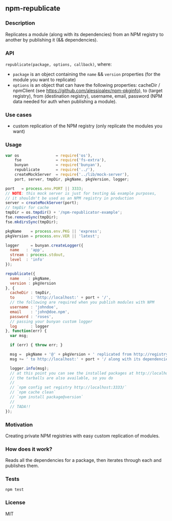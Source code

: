 ## npm-republicate

### Description 

Replicates a module (along with its dependencies) from an NPM registry to another by publishing it (&& dependencies).

### API

`republicate(package, options, callback)`, where:

- `package` is an object containing the `name` && `version` properties (for the module you want to replicate)
- `options` is an object that can have the following properties: cacheDir / npmClient (see https://github.com/alessioalex/npm-pkginfo), to (target registry), from (destination registry), username, email, password (NPM data needed for auth when publishing a module).

### Use cases

- custom replication of the NPM registry (only replicate the modules you want)

### Usage

```js
var os                = require('os'),
    fse               = require('fs-extra'),
    bunyan            = require('bunyan'),
    republicate       = require('../'),
    createMockServer  = require('../lib/mock-server'),
    port, server, tmpDir, pkgName, pkgVersion, logger;

port   = process.env.PORT || 3333;
// NOTE: this mock server is just for testing && example purposes,
// it shouldn't be used as an NPM registry in production
server = createMockServer(port);
// tmpDir for cache
tmpDir = os.tmpdir() + '/npm-republicator-example';
fse.removeSync(tmpDir);
fse.mkdirsSync(tmpDir);

pkgName    = process.env.PKG || 'express';
pkgVersion = process.env.VER || 'latest';

logger     = bunyan.createLogger({
  name   : 'app',
  stream : process.stdout,
  level  : 'info'
});

republicate({
  name    : pkgName,
  version : pkgVersion
}, {
  cacheDir : tmpDir,
  to       : 'http://localhost:' + port + '/',
  // the following are required when you publish modules with NPM
  username : 'johndoe',
  email    : 'john@doe.npm',
  password : 'roses',
  // passing your bunyan custom logger
  log      : logger
}, function(err) {
  var msg;

  if (err) { throw err; }

  msg =  pkgName + '@' + pkgVersion + ' replicated from http://registry.npmjs.org/';
  msg += ' to http://localhost:' + port + '/ along with its dependencies';

  logger.info(msg);
  // at this point you can see the installed packages at http://localhost:port
  // the tarballs are also available, so you do
  //
  // `npm config set registry http://localhost:3333/`
  // `npm cache clean`
  // `npm install package@version`
  //
  // TADA!!
});
```

### Motivation

Creating private NPM registries with easy custom replication of modules.

### How does it work?

Reads all the dependencies for a package, then iterates through each and publishes them.

### Tests

`npm test`

### License

MIT
